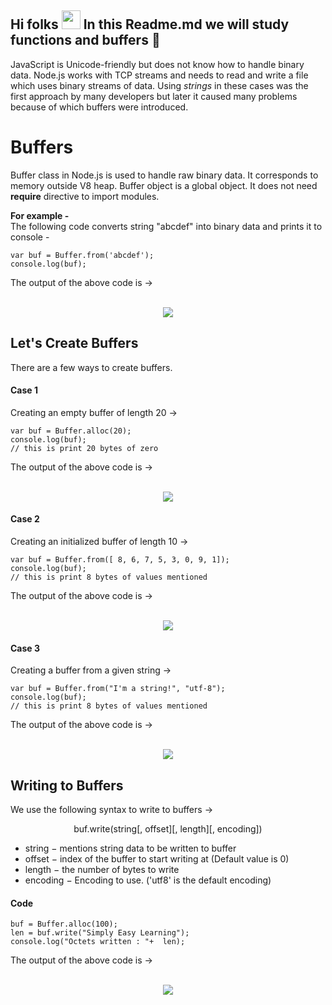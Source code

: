 ## Hi folks <img src="https://raw.githubusercontent.com/MartinHeinz/MartinHeinz/master/wave.gif" width="30px"> In this Readme.md we will study functions and buffers :dolphin:

JavaScript is Unicode-friendly but does not know how to handle binary data. Node.js works with TCP streams and needs to read and write a file which uses binary streams of data. Using *strings* in these cases was the first approach by many developers but later it caused many problems because of which buffers were introduced.

# Buffers
Buffer class in Node.js is used to handle raw binary data. It corresponds to memory outside V8 heap. Buffer object is a global object. It does not need **require** directive to import modules.

**For example -** <br>
The following code converts string "abcdef" into binary data and prints it to console -
```
var buf = Buffer.from('abcdef');
console.log(buf);
```
The output of the above code is -> <br> <br>
<p align="center">
<img src="https://res.cloudinary.com/djix6uusx/image/upload/v1606466409/buffer_vlbxt9.png">
</p>

## Let's Create Buffers
There are a few ways to create buffers. <br>

#### Case 1 
Creating an empty buffer of length 20 -> <br>
```
var buf = Buffer.alloc(20);
console.log(buf);
// this is print 20 bytes of zero

```
The output of the above code is -> <br> <br>
<p align="center">
<img src="https://res.cloudinary.com/djix6uusx/image/upload/v1606466907/buffer1_o1idhe.png">
</p>

#### Case 2 
Creating an initialized buffer of length 10 -> <br>
```
var buf = Buffer.from([ 8, 6, 7, 5, 3, 0, 9, 1]);
console.log(buf);
// this is print 8 bytes of values mentioned

```
The output of the above code is -> <br> <br>
<p align="center">
<img src="https://res.cloudinary.com/djix6uusx/image/upload/v1606467323/buffer2_lsmfse.png">
</p>

#### Case 3 
Creating a buffer from a given string -> <br>
```
var buf = Buffer.from("I'm a string!", "utf-8");
console.log(buf);
// this is print 8 bytes of values mentioned

```
The output of the above code is -> <br> <br>
<p align="center">
<img src="https://res.cloudinary.com/djix6uusx/image/upload/v1606467639/buffer3_cwjggd.png">
</p>

## Writing to Buffers
We use the following syntax to write to buffers -> <br>
<p align ="center">
  buf.write(string[, offset][, length][, encoding])
</p>

- string − mentions string data to be written to buffer <br>
- offset − index of the buffer to start writing at (Default value is 0) <br>
- length − the number of bytes to write <br>
- encoding − Encoding to use. ('utf8' is the default encoding) <br>

#### Code

```
buf = Buffer.alloc(100);
len = buf.write("Simply Easy Learning");
console.log("Octets written : "+  len);
```

The output of the above code is -> <br> <br>
<p align="center">
<img src="https://res.cloudinary.com/djix6uusx/image/upload/v1606468321/buffer4_qhxc24.png">
</p>
